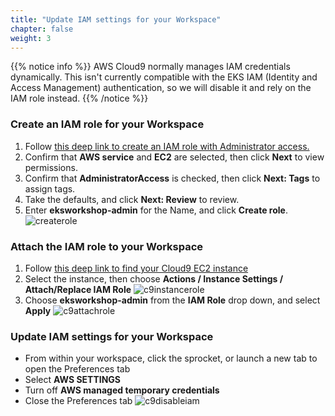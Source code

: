 ```yaml
---
title: "Update IAM settings for your Workspace"
chapter: false
weight: 3
---
```


{{% notice info %}}
AWS Cloud9 normally manages IAM credentials dynamically. This isn't currently compatible with
the EKS IAM (Identity and Access Management) authentication, so we will disable it and rely on the IAM role instead.
{{% /notice %}}

### Create an IAM role for your Workspace
1. Follow [this deep link to create an IAM role with Administrator access.](https://console.aws.amazon.com/iam/home#/roles$new?step=review&commonUseCase=EC2%2BEC2&selectedUseCase=EC2&policies=arn:aws:iam::aws:policy%2FAdministratorAccess)
1. Confirm that **AWS service** and **EC2** are selected, then click **Next** to view permissions.
1. Confirm that **AdministratorAccess** is checked, then click **Next: Tags** to assign tags.
1. Take the defaults, and click **Next: Review** to review.
1. Enter **eksworkshop-admin** for the Name, and click **Create role**.
![createrole](/images/createrole.png)

### Attach the IAM role to your Workspace

1. Follow [this deep link to find your Cloud9 EC2 instance](https://console.aws.amazon.com/ec2/v2/home?#Instances:tag:Name=aws-cloud9-.*workshop.*;sort=desc:launchTime)
1. Select the instance, then choose **Actions / Instance Settings / Attach/Replace IAM Role**
![c9instancerole](/images/c9instancerole.png)
1. Choose **eksworkshop-admin** from the **IAM Role** drop down, and select **Apply**
![c9attachrole](/images/c9attachrole.png)

### Update IAM settings for your Workspace 
- From within your workspace, click the sprocket, or launch a new tab to open the Preferences tab
- Select **AWS SETTINGS**
- Turn off **AWS managed temporary credentials**
- Close the Preferences tab
![c9disableiam](/images/c9disableiam.png)




